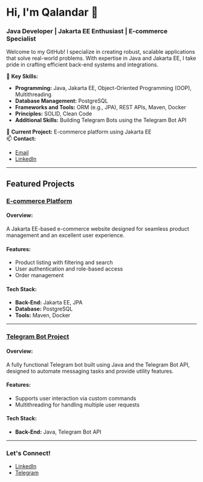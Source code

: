# Hi, I'm Qalandar 👋  
### Java Developer | Jakarta EE Enthusiast | E-commerce Specialist  

Welcome to my GitHub! I specialize in creating robust, scalable applications that solve real-world problems. With expertise in Java and Jakarta EE, I take pride in crafting efficient back-end systems and integrations.

🌟 **Key Skills:**  
- **Programming:** Java, Jakarta EE, Object-Oriented Programming (OOP), Multithreading  
- **Database Management:** PostgreSQL  
- **Frameworks and Tools:** ORM (e.g., JPA), REST APIs, Maven, Docker  
- **Principles:** SOLID, Clean Code  
- **Additional Skills:** Building Telegram Bots using the Telegram Bot API  

🚀 **Current Project:** E-commerce platform using Jakarta EE  
📫 **Contact:**  
- [Email](mailto:qalandar2201@gmail.com)  
- [LinkedIn](https://www.linkedin.com/in/qalandar-qalandarov-194107337/)  

---

## Featured Projects  

### **[E-commerce Platform](https://github.com/Qalandar01/Ecommerce-Project)**  
#### Overview:  
A Jakarta EE-based e-commerce website designed for seamless product management and an excellent user experience.  

#### Features:  
- Product listing with filtering and search  
- User authentication and role-based access  
- Order management 

#### Tech Stack:  
- **Back-End:** Jakarta EE, JPA  
- **Database:** PostgreSQL  
- **Tools:** Maven, Docker  

---

### **[Telegram Bot Project](https://github.com/Qalandar01/PrayerTimes-Project)**  
#### Overview:  
A fully functional Telegram bot built using Java and the Telegram Bot API, designed to automate messaging tasks and provide utility features.  

#### Features:  
- Supports user interaction via custom commands    
- Multithreading for handling multiple user requests  

#### Tech Stack:  
- **Back-End:** Java, Telegram Bot API  

---

### Let's Connect!  
- [LinkedIn](https://linkedin.com/in/qalandar-qalandarov-194107337)  
- [Telegram](https://t.me/Qalandarov_Qalandar)  
